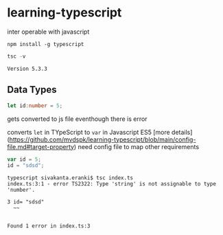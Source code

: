 # learning-typescript

inter operable with javascript

```
npm install -g typescript
```

```ts
tsc -v
```

```
Version 5.3.3
```

## Data Types
```ts
let id:number = 5;
```
gets converted to js file eventhough there is error

converts `let` in TYpeScript to `var` in Javascript ES5
[more details] (https://github.com/mvdspk/learning-typescript/blob/main/config-file.md#target-property)
need config file to map other requirements


```js
var id = 5;
id = "sdsd";
```
```
typescript sivakanta.eranki$ tsc index.ts
index.ts:3:1 - error TS2322: Type 'string' is not assignable to type 'number'.

3 id= "sdsd"
  ~~


Found 1 error in index.ts:3
```
